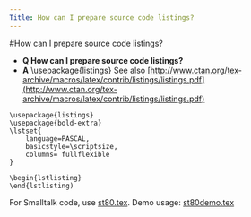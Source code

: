 ```yaml
---
Title: How can I prepare source code listings?
---
```

#How can I prepare source code listings?
- **Q How can I prepare source code listings?**
- **A** \\usepackage{listings}
See also [http://www.ctan.org/tex-archive/macros/latex/contrib/listings/listings.pdf](http://www.ctan.org/tex-archive/macros/latex/contrib/listings/listings.pdf)
```
\usepackage{listings}
\usepackage{bold-extra}
\lstset{
    language=PASCAL,
    basicstyle=\scriptsize,
    columns= fullflexible
}

\begin{lstlisting}
\end{lstlisting)
```
For Smalltalk code, use
[st80.tex](https://www.iam.unibe.ch/scg/svn_repos/scgbib/LatexTemplates/st80.tex).
Demo usage:
[st80demo.tex](https://www.iam.unibe.ch/scg/svn_repos/scgbib/LatexTemplates/st80demo.tex)

